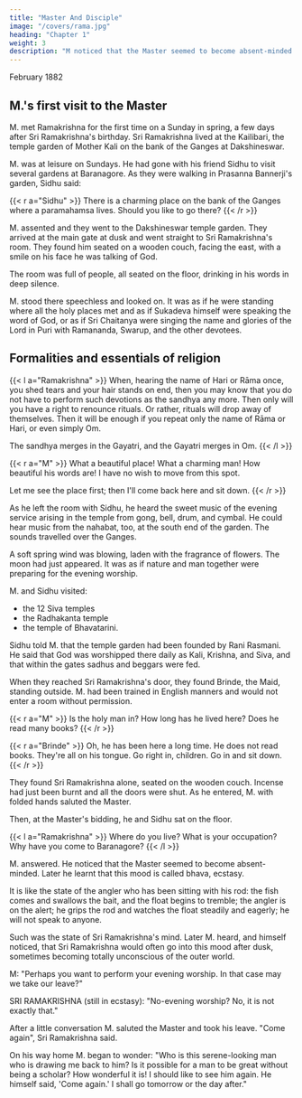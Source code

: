 ```yaml
---
title: "Master And Disciple"
image: "/covers/rama.jpg"
heading: "Chapter 1"
weight: 3
description: "M noticed that the Master seemed to become absent-minded. Later he learnt that he was in ecstasy"
---
```



February 1882

## M.'s first visit to the Master


M. met Ramakrishna for the first time on a Sunday in spring, a few days after Sri Ramakrishna's birthday. Sri Ramakrishna lived at the Kailibari, the temple garden of Mother Kali on the bank of the Ganges at Dakshineswar.

M. was at leisure on Sundays. He had gone with his friend Sidhu to visit several gardens at Baranagore. As they were walking in Prasanna Bannerji's garden, Sidhu said:

{{< r a="Sidhu" >}}
There is a charming place on the bank of the Ganges where a paramahamsa lives. Should you like to go there?
{{< /r >}}


M. assented and they went to the Dakshineswar temple garden. They arrived at the main gate at dusk and went straight to Sri Ramakrishna's room. They found him seated on a wooden couch, facing the east, with a smile on his face he was talking of God. 

The room was full of people, all seated on the floor, drinking in his words in deep silence.

M. stood there speechless and looked on. It was as if he were standing where all the holy places met and as if Sukadeva himself were speaking the word of God, or as if Sri Chaitanya were singing the name and glories of the Lord in Puri with Ramananda, Swarup, and the other devotees.

## Formalities and essentials of religion

{{< l a="Ramakrishna" >}}
When, hearing the name of Hari or Rāma once, you shed tears and your hair stands on end, then you may know that you do not have to perform such devotions as the sandhya any more. Then only will you have a right to renounce rituals. Or rather, rituals will drop away of themselves.  Then it will be enough if you repeat only the name of Rāma or Hari, or even simply Om.

The sandhya merges in the Gayatri, and the Gayatri merges in Om.
{{< /l >}}


{{< r a="M" >}}
What a beautiful place! What a charming man! How beautiful his words are! I have no wish to move from this spot.

Let me see the place first; then I'll come back here and sit down.
{{< /r >}}


As he left the room with Sidhu, he heard the sweet music of the evening service arising in the temple from gong, bell, drum, and cymbal. He could hear music from the nahabat, too, at the south end of the garden. The sounds travelled over the Ganges. 

A soft spring wind was blowing, laden with the fragrance of flowers. The moon had just appeared. It was as if nature and man together were preparing for the evening worship. 

M. and Sidhu visited:
- the 12 Siva temples
- the Radhakanta temple
- the temple of Bhavatarini.


Sidhu told M. that the temple garden had been founded by Rani Rasmani. He said that God was worshipped there daily as Kali, Krishna, and Siva, and that within the gates sadhus and beggars were fed. 

When they reached Sri Ramakrishna's door, they found Brinde, the Maid, standing outside. M. had been trained in English manners and would not enter a room without permission. 

{{< r a="M" >}}
Is the holy man in? How long has he lived here? Does he read many books? 
{{< /r >}}

{{< r a="Brinde" >}}
Oh, he has been here a long time. He does not read books. They're all on his tongue. Go right in, children. Go in and sit down.
{{< /r >}}


<!-- M: "Perhaps it is time for his evening worship. May we go into the room? Will you tell him we are anxious to see him?" -->

They found Sri Ramakrishna alone, seated on the wooden couch. Incense had just been burnt and all the doors were shut. As he entered, M. with folded hands saluted the Master. 

Then, at the Master's bidding, he and Sidhu sat on the floor.

{{< l a="Ramakrishna" >}}
Where do you live? What is your occupation? Why have you come to Baranagore?
{{< /l >}}

M. answered. He noticed that the Master seemed to become absent-minded. Later he learnt that this mood is called bhava, ecstasy. 

It is like the state of the angler who has been sitting with his rod: the fish comes and swallows the bait, and the float begins to tremble; the angler is on the alert; he grips the rod and watches the float steadily and eagerly; he will not speak to anyone. 

Such was the state of Sri Ramakrishna's mind. Later M. heard, and himself noticed, that Sri Ramakrishna would often go into this mood after dusk, sometimes becoming totally unconscious of the outer world. 

M: "Perhaps you want to perform your evening worship. In that case may we take our leave?"

SRI RAMAKRISHNA (still in ecstasy): "No-evening worship? No, it is not exactly that."

After a little conversation M. saluted the Master and took his leave. "Come again", Sri Ramakrishna said.

On his way home M. began to wonder: "Who is this serene-looking man who is drawing me back to him? Is it possible for a man to be great without being a scholar? How
wonderful it is! I should like to see him again. He himself said, 'Come again.' I shall go
tomorrow or the day after."

